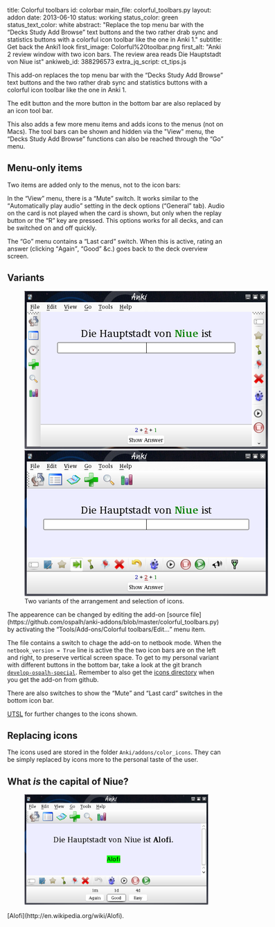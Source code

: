 title: Colorful toolbars
id: colorbar
main_file: colorful_toolbars.py
layout: addon
date: 2013-06-10
status: working
status_color: green
status_text_color: white
abstract: "Replace the top menu bar with the <q>Decks Study Add Browse</q>
text buttons and the two rather drab sync and statistics buttons with
a colorful icon toolbar like the one in Anki 1."
subtitle: Get back the Anki1 look
first_image: Colorful%20toolbar.png
first_alt: "Anki 2 review window with two icon bars. The review area
reads Die Hauptstadt von Niue ist"
ankiweb_id: 388296573
extra_jq_script: ct_tips.js

This add-on replaces the top menu bar with the <q>Decks Study Add
Browse</q> text buttons and the two rather drab sync and statistics
buttons with a colorful icon toolbar like the one in Anki 1.

The edit button and the more button in the bottom bar are also
replaced by an icon tool bar.

This also adds a few more menu items and adds icons to the menus (not
on Macs).  The tool bars can be shown and hidden via the "View" menu,
the <q>Decks Study Add Browse</q> functions can also be reached
through the <q>Go</q> menu.

## Menu-only items

Two items are added only to the menus, not to the icon bars:

In the <q>View</q> menu, there is a <q>Mute</q> switch. It works similar to the
<q>Automatically play audio</q> setting in the deck options (<q>General</q>
tab). Audio on the card is not played when the card is shown, but only
when <span class="qtbase or_replay_button">the replay button or the
<q>R</q> key</span> are pressed. This options works for all decks, and can
be switched on and off quickly.

The <q>Go</q> menu contains a <q>Last card</q> switch. When this is active,
rating an answer (clicking <q>Again</q>, <q>Good</q> &c.) goes back to the deck
overview screen.


## Variants

<figure style="width:562px;" class="clear">
  <img src="images/toolbar%20netbook.png" alt="Now the icon tool bars
  are at the left and right sides.">
  <img src="images/toolbar%20ospalh.png" alt="A few different icons
  appear in the top and bottom tool bars.">
  <figcaption>
    Two variants of the arrangement and selection of icons.
  </figcaption>
</figure>
The appearence can be changed by editing the add-on
 [source file](https://github.com/ospalh/anki-addons/blob/master/colorful_toolbars.py)
 by activating the <q>Tools/Add-ons/Colorful toolbars/Edit...</q> menu
item.

The file contains a switch to chage the add-on to netbook mode. When
the `netbook_version = True` line is active the the two icon bars are
on the <span class="qtbase left_or_top">left</span> and right, to
preserve vertical screen space. To get to my personal variant with
different buttons in the bottom bar, take a look at the git branch
[`develop-ospalh-special`](https://github.com/ospalh/anki-addons/blob/develop-ospalh-special/colorful_toolbars.py). Remember
to also get the
[icons directory](https://github.com/ospalh/anki-addons/tree/develop-ospalh-special/color_icons)
when you get the add-on from github.

There are also switches to show the <q>Mute</q> and <q>Last card</q>
switches in the bottom icon bar.

[UTSL](http://www.jargon.net/jargonfile/u/UTSL.html) for further
changes to the icons shown.

## Replacing icons

The icons used are stored in the folder
`Anki/addons/color_icons`. They can be simply replaced by icons more to the
personal taste of the user.

## What *is* the capital of Niue?

<figure><img src="images/Niue%20Alofi.png" alt="Anki
2. The review area reads Die Hauptstadt von Niue ist Alofi"> </figure>
[Alofi](http://en.wikipedia.org/wiki/Alofi).
